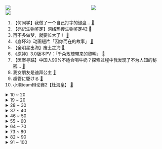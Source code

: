 <div >
	<a style="float:left;width:55%;" href = "https://github.com/anuraghazra/github-readme-stats">
	 <img src = "https://github-readme-stats.vercel.app/api?username=iuuuuuaena&theme=buefy&show_icons=true"/>
	</a>
	<a  style="float:right;width:45%" href = "https://github.com/anuraghazra/github-readme-stats">
	 <img  src="https://github-readme-stats.vercel.app/api/top-langs/?username=anuraghazra&layout=compact"/>
	</a>
	</div>

[![](https://img.shields.io/badge/jxd-@jxdgogogo.xyz-yellowgreen.svg)](https://www.jxdgogogo.xyz)<br>
1. 【何同学】我做了一个自己打字的键盘... [:link:](//www.bilibili.com/video/BV1W14y1b7Mq) <br>
2. 【亮记生物鉴定】网络热传生物鉴定42 [:link:](//www.bilibili.com/video/BV1ZG4y1Y7Cc) <br>
3. 再不多做梦，就要长大了！ [:link:](//www.bilibili.com/video/BV1GU4y1C7vm) <br>
4. 《崩坏3》动画短片「因你而在的故事」 [:link:](//www.bilibili.com/video/BV1fY4y1F7GL) <br>
5. 【全明星出海】废土之海 [:link:](//www.bilibili.com/video/BV1ud4y1K7GF) <br>
6. 《原神》3.0版本PV：「千朵玫瑰带来的黎明」 [:link:](//www.bilibili.com/video/BV19a411P7zk) <br>
7. 【医案寻踪】中国人90%不适合喝牛奶？探索过程中我发现了不为人知的秘密... [:link:](//www.bilibili.com/video/BV1hY4y1c7pA) <br>
8. 我女朋友是迪拜公主 [:link:](//www.bilibili.com/video/BV14S4y1s7SU) <br>
9. 超管に駆ける [:link:](//www.bilibili.com/video/BV16G41187iU) <br>
10. 小潮team辩论赛2【杜海皇】 [:link:](//www.bilibili.com/video/BV1AG4y1a7Ww) <br>
<details>
<summary>10 ~ 20</summary>

11. 换地图了，兄弟们 [:link:](//www.bilibili.com/video/BV1oT411w7jq) <br>
12. 【原神剧场】少年意气，如清风，如明月 [:link:](//www.bilibili.com/video/BV1da411o789) <br>
13. 谁 是 嫩 蝶？！ [:link:](//www.bilibili.com/video/BV1JW4y1h7i2) <br>
14. 没人能拒绝贴贴睡 但是 [:link:](//www.bilibili.com/video/BV1yg411k75L) <br>
15. 耗时30天！在纸上玩王者 [:link:](//www.bilibili.com/video/BV1fS4y1s7f1) <br>
16. 这个急救知识，希望所有人都知道！ [:link:](//www.bilibili.com/video/BV1ca411Z7gZ) <br>
17. 我家里进坏人了！怎么办？在线等，很急！ [:link:](//www.bilibili.com/video/BV1nV4y14774) <br>
18. 做V一天只睡两小时..太累直播睡着了.. [:link:](//www.bilibili.com/video/BV1rB4y157bK) <br>
19. 那晚散步的路上对着这个曾经幻想过9999次的画面发了好久的呆。 [:link:](//www.bilibili.com/video/BV1ag411k7i6) <br>
</details>
<details>
<summary>19 ~ 20</summary>

20. 一开始我以为他是作家，最后我发现，他是真正的“作家”！生活的诗人！ [:link:](//www.bilibili.com/video/BV1eN4y157J1) <br>
21. 是泳装cos！ [:link:](//www.bilibili.com/video/BV1jd4y1P7NJ) <br>
22. ''策划眼里的元歌'' [:link:](//www.bilibili.com/video/BV1NG4y1e7Yu) <br>
23. 公安部摧毁6款淫秽漫画APP！来看看有没有你熟悉的？ [:link:](//www.bilibili.com/video/BV1iP411L7QM) <br>
24. 你的快递是这么丢的！ [:link:](//www.bilibili.com/video/BV1zg411k7sa) <br>
25. 吃饱了骂厨子，人类应该如何看待食物？ [:link:](//www.bilibili.com/video/BV1pY4y1c7pf) <br>
26. 《葱油拌面》的味道估计很多人会喜欢吧？ [:link:](//www.bilibili.com/video/BV1Fa411N7qc) <br>
27. 性   别   大   转   换 ！！！ [:link:](//www.bilibili.com/video/BV1z14y1b7z2) <br>
28. 【 粉色海洋 | 官方MV 】周杰伦携手Romeo 放送浪漫 帅萌父子画面太梦幻 幸福感令人融化 [:link:](//www.bilibili.com/video/BV1Yv4y1c7gF) <br>
</details>
<details>
<summary>28 ~ 30</summary>

29. 如何完美利用一辆发出警报的电瓶车~ [:link:](//www.bilibili.com/video/BV1sG4y1e7vp) <br>
30. 【崩坏3】爱莉希雅的化妆小课堂 [:link:](//www.bilibili.com/video/BV12T411w7CN) <br>
31. 【谭谈交通】：生活击倒我，但没有击败：“只要有一口气在，人就要好好活” [:link:](//www.bilibili.com/video/BV1pN4y1G7fG) <br>
32. 【时代少年团】TNT1000万粉丝福利 [:link:](//www.bilibili.com/video/BV1ZU4y1C7vV) <br>
33. 我们看到的只是它蹭对了好心人，看不到的是蹭错了多少双腿，多少无情，就像当年的千寻，以为蹭一下就有好吃的 [:link:](//www.bilibili.com/video/BV1mB4y1t7V4) <br>
34. 帮盗月社沐上减掉12斤，顿顿外卖，大鱼大肉，喜笑颜开 [:link:](//www.bilibili.com/video/BV1Fd4y1o7ge) <br>
35. 【特效剧情向】大唐高僧 之 佛祖的反击 [:link:](//www.bilibili.com/video/BV1qa411P7uG) <br>
36. 人之律者登场？十三英桀全灭！带你看往世乐土大结局！「崩坏3剧情讲堂#12」 [:link:](//www.bilibili.com/video/BV1fa411P7M5) <br>
37. 我，985高材生，全科老师，败给教育差距 [:link:](//www.bilibili.com/video/BV17a411N7nP) <br>
</details>
<details>
<summary>37 ~ 40</summary>

38. 做遵纪守法的好公民 [:link:](//www.bilibili.com/video/BV1kF411w719) <br>
39. 五首熟悉却又叫不出歌名的BGM❗你听过几首？一定要听到最后⚠️——钢琴Free Lucky，a thousand miles，end，his theme写不下了 [:link:](//www.bilibili.com/video/BV1oG411t7LB) <br>
40. 《 奇 怪 的 鼠 鼠 增 加 了 》 [:link:](//www.bilibili.com/video/BV1DF411w7AK) <br>
41. 没有人不喜欢听夸赞，但是销冠却知道怎么夸人可以获得最佳效果！夸人的艺术跟销冠学起来！（只是段子） [:link:](//www.bilibili.com/video/BV1iU4y1C7H6) <br>
42. 爱虽无声，震耳欲聋 [:link:](//www.bilibili.com/video/BV1fd4y1A7zo) <br>
43. 以 负 之 名，整 顿 食 场 [:link:](//www.bilibili.com/video/BV1cv4y1c7gG) <br>
44. 100元能在葡萄牙最便宜超市买什么？2块钱竟然能买10条鱼！ [:link:](//www.bilibili.com/video/BV1JW4y1Y7Es) <br>
45. ⚡看爷用原神全五十一位角色给你耍个把戏⚡ [:link:](//www.bilibili.com/video/BV1pN4y1G7tX) <br>
46. 你的原神太假了？再说假我扔鞋子了！！！ [:link:](//www.bilibili.com/video/BV1sU4y1C7jr) <br>
</details>
<details>
<summary>46 ~ 50</summary>

47. 当代年轻人的神奇消费观，内容过于真实 [:link:](//www.bilibili.com/video/BV1bG411t7Yq) <br>
48. 【短片】蚁人模拟器：身体缩小1000倍，是一种什么体验？ [:link:](//www.bilibili.com/video/BV1LV4y1s74c) <br>
49. ⚡反抗，是没有用哒⚡ [:link:](//www.bilibili.com/video/BV1Yg411k757) <br>
50. 女人，你拿什么跟我比！ [:link:](//www.bilibili.com/video/BV1x14y1b72c) <br>
51. 万转暴力扇！100个工业扇做散热，让电脑感受十级暴风！【科技达】 [:link:](//www.bilibili.com/video/BV13G4y1e7EB) <br>
52. 满汉全席里最贵的一道菜！竟然要用传说中的龙麟来做？？ [:link:](//www.bilibili.com/video/BV1SS4y1s7iC) <br>
53. 星巴克时代的落幕！【还愿挑战ep12-星巴克】 [:link:](//www.bilibili.com/video/BV1eN4y1G77y) <br>
54. 夫妻面馆这种店赚钱吗？为何开遍全国！我体验一周给出结论 [:link:](//www.bilibili.com/video/BV17G411b7yK) <br>
55. 试着当了一天狗，真好！不用上班，没有烦恼 [:link:](//www.bilibili.com/video/BV1ea411P7Xw) <br>
</details>
<details>
<summary>55 ~ 60</summary>

56. 全程挂机却成MVP？运气来了，挡都挡不住！《水浒传》P34 [:link:](//www.bilibili.com/video/BV11B4y167cc) <br>
57. 一口气看完《刺客信条》全系列！8万字爽看15年刺客故事！ [:link:](//www.bilibili.com/video/BV1ua411o7hy) <br>
58. 今年夏天极端高温的底层地理逻辑，究竟是什么？【地球知识局】 [:link:](//www.bilibili.com/video/BV1S14y1b75v) <br>
59. 鸡腿的神仙吃法，定格动画美食 [:link:](//www.bilibili.com/video/BV14V4y147kf) <br>
60. 大学晚会惊现MJ《犯罪高手》45度倾斜，直拍燃炸了！！！ [:link:](//www.bilibili.com/video/BV11v4y1F7tZ) <br>
61. 纽约101层，美国最高餐厅！！吃个饭竟然要层层安保？ [:link:](//www.bilibili.com/video/BV1f14y1b7iK) <br>
62. 这波车技不谈哦！ [:link:](//www.bilibili.com/video/BV1gW4y1h7JT) <br>
63. 在准备今晚的柏林森林音乐会 [:link:](//www.bilibili.com/video/BV1Z14y1b79B) <br>
64. 虽然有点扫兴，可是我还的说！各位小伙伴得抓紧写作业了啊！ [:link:](//www.bilibili.com/video/BV1KB4y1L7Qw) <br>
</details>
<details>
<summary>64 ~ 70</summary>

65. 搭档没了，但是瘦了！ [:link:](//www.bilibili.com/video/BV1rF411w7QF) <br>
66. 42度在家造溜冰场降温，猫上去直呼脚滑！ [:link:](//www.bilibili.com/video/BV1wa411Z77n) <br>
67. 22年前的世界级动画神作，大结局到底是什么？ [:link:](//www.bilibili.com/video/BV1LY4y1c73S) <br>
68. 渐变色，但是很上头 ⚡️叮叮当当舞⚡️ [:link:](//www.bilibili.com/video/BV1YV4y1472j) <br>
69. 见证历史！中央台发出史上首个高温红色预警，大范围超强酷热进入压轴熔炉阶段 [:link:](//www.bilibili.com/video/BV13V4y147n8) <br>
70. 求问喜羊羊里的坤坤图片是真的吗？ [:link:](//www.bilibili.com/video/BV1tY4y1c742) <br>
71. 【俄罗斯街拍P28】优雅与年龄无关 | Semkavkvadrate [:link:](//www.bilibili.com/video/BV1td4y1K7iJ) <br>
72. 御风 [:link:](//www.bilibili.com/video/BV1mW4y1a7gE) <br>
73. 关于我模仿C罗痛失双开门冰箱这件事 [:link:](//www.bilibili.com/video/BV1tB4y157dw) <br>
</details>
<details>
<summary>73 ~ 80</summary>

74. 【周深】演绎《兰亭序》，婉转戏腔唱出了古典文化的美丨2022央视夏日歌会 [:link:](//www.bilibili.com/video/BV13S4y1x7Z5) <br>
75. 帅小伙用杨梅染发能成功吗？ [:link:](//www.bilibili.com/video/BV1Vt4y1g75y) <br>
76. 你不是我的《MAMA》，你是我唯一的怒那 [:link:](//www.bilibili.com/video/BV14U4y1C7dA) <br>
77. “水爷”再发声：凭什么一块“北美殖民地”要做全球人民的主？ [:link:](//www.bilibili.com/video/BV1Ua411P7ZY) <br>
78. 纸 上 建 模 [:link:](//www.bilibili.com/video/BV1YF411w7EN) <br>
79. 【Shoto 2.0预告】来给你透露一下...新衣装展示！ [:link:](//www.bilibili.com/video/BV1wd4y1o7D4) <br>
80. 杭州怀石自助，仨战士吃三轮，厨师肯定跑路！ [:link:](//www.bilibili.com/video/BV1JT411A74X) <br>
81. 整活儿up求婚了？ [:link:](//www.bilibili.com/video/BV1fW4y1877d) <br>
82. 【散人】国产民俗恐怖《纸嫁衣4》 红丝缠，情难解（完结共5P） [:link:](//www.bilibili.com/video/BV1jT411A7c6) <br>
</details>
<details>
<summary>82 ~ 90</summary>

83. 大龄二次元现状 [:link:](//www.bilibili.com/video/BV1dv4y1F7rX) <br>
84. 【猛男版】叮叮当当舞 怎么跟别人的不一样？ [:link:](//www.bilibili.com/video/BV1iN4y1G7dn) <br>
85. 我删掉了XX是什么梗【梗指南】 [:link:](//www.bilibili.com/video/BV1AV4y1s75y) <br>
86. vol.002 村民压榨指南 [:link:](//www.bilibili.com/video/BV1DF411w7hs) <br>
87. 所谓负负得正，彼特长大绝对智力超群！ [:link:](//www.bilibili.com/video/BV1iB4y1575a) <br>
88. 哲学名言“他人即地狱”是什么鬼？【丁远】 [:link:](//www.bilibili.com/video/BV1iS4y147Q5) <br>
89. 大话西游x河南卫视《少年奇妙游》纯享cut丨义贯星河 [:link:](//www.bilibili.com/video/BV1z14y1b7fg) <br>
90. 《红楼梦》元春仿妆｜一荣俱荣，一损俱损 [:link:](//www.bilibili.com/video/BV17G411t7HM) <br>
91. 迷你世界，真的会谢 [:link:](//www.bilibili.com/video/BV1bB4y16782) <br>
</details>
<details>
<summary>91 ~ 100</summary>

92. 神仙打架！独立游戏年表大混剪！ [:link:](//www.bilibili.com/video/BV1DW4y187ps) <br>
93. 我用非遗香云纱做了一条会飞的裙子! [:link:](//www.bilibili.com/video/BV15U4y1C7ZR) <br>
94. 超平坦+惊变100天UP主接力生存【第一位】 [:link:](//www.bilibili.com/video/BV14N4y1G7LS) <br>
95. 【STN快报第6.5季02】有钱就可以为所欲为吗，在暴雪游戏里确实不行 [:link:](//www.bilibili.com/video/BV1CN4y1G7uc) <br>
96. 消防体验第二弹，带条50斤大龙趸给消防员加餐 [:link:](//www.bilibili.com/video/BV1FS4y1x71u) <br>
97. 小潮院长直播回放（8月14日） [:link:](//www.bilibili.com/video/BV1oY4y1c7EV) <br>
98. 老周家牛肉烧饼  厨子探店¥84 [:link:](//www.bilibili.com/video/BV18d4y1K7qV) <br>
99. 第一次在节目里和男生牵手了？？ [:link:](//www.bilibili.com/video/BV1fG4y1h7ZQ) <br>
100. ⚡ 小 城 夏 天 ⚡但是最阴间版本 [:link:](//www.bilibili.com/video/BV18g411k7gZ) <br>
</details>
